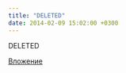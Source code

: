 ```yaml
---
title: "DELETED"
date: 2014-02-09 15:02:00 +0300
---
```


DELETED

[Вложение](https://vk.com/photo179887504_320006153)
